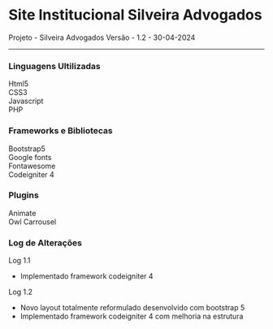 # Site Institucional Silveira Advogados

Projeto - Silveira Advogados
Versão - 1.2 - 30-04-2024

 ***

 ### Linguagens Ultilizadas

 Html5<br>
 CSS3 <br>
 Javascript<br>
 PHP<br>


### Frameworks e Bibliotecas

Bootstrap5<br>
Google fonts<br>
Fontawesome<br>
Codeigniter 4<br>

### Plugins

Animate <br>
Owl Carrousel<br>

### Log de Alterações

Log 1.1 
- Implementado framework codeigniter 4

Log 1.2
- Novo layout totalmente reformulado desenvolvido com bootstrap 5
- Implementado framework codeigniter 4 com melhoria na estrutura
